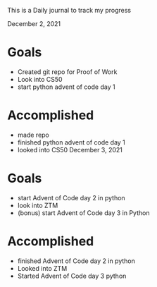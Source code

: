 This is a Daily journal to track my progress

December 2, 2021

# Goals
- Created git repo for Proof of Work
- Look into CS50
- start python advent of code day 1
# Accomplished
- made repo
- finished python advent of code day 1
- looked into CS50
December 3, 2021

# Goals
- start Advent of Code day 2 in python
- look into ZTM
- (bonus) start Advent of Code day 3 in Python

# Accomplished

- finished Advent of Code day 2 in python
- Looked into ZTM
- Started Advent of Code day 3 python